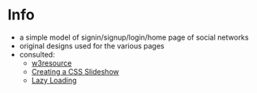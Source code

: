 # Info
- a simple model of signin/signup/login/home page of social networks
- original designs used for the various pages
- consulted: 
  * [w3resource](https://www.w3resource.com/)
  * [Creating a CSS Slideshow](https://www.smashingmagazine.com/2012/04/pure-css3-cycling-slideshow/) 
  * [Lazy Loading](https://davidwalsh.name/lazyload-image-fade) 
  
